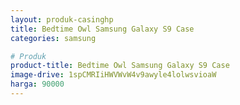 ```yaml
---
layout: produk-casinghp
title: Bedtime Owl Samsung Galaxy S9 Case
categories: samsung

# Produk
product-title: Bedtime Owl Samsung Galaxy S9 Case
image-drive: 1spCMRIiHWVWvW4v9awyle4lolwsvioaW
harga: 90000
---
```

